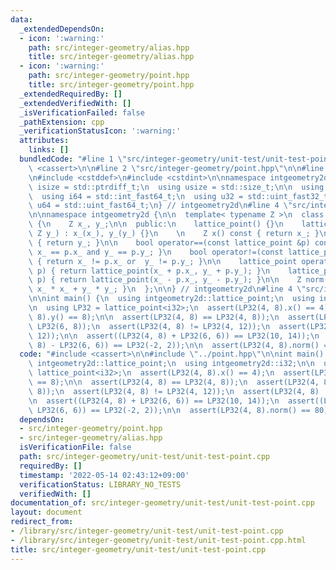 ```yaml
---
data:
  _extendedDependsOn:
  - icon: ':warning:'
    path: src/integer-geometry/alias.hpp
    title: src/integer-geometry/alias.hpp
  - icon: ':warning:'
    path: src/integer-geometry/point.hpp
    title: src/integer-geometry/point.hpp
  _extendedRequiredBy: []
  _extendedVerifiedWith: []
  _isVerificationFailed: false
  _pathExtension: cpp
  _verificationStatusIcon: ':warning:'
  attributes:
    links: []
  bundledCode: "#line 1 \"src/integer-geometry/unit-test/unit-test-point.cpp\"\n#include\
    \ <cassert>\n\n#line 2 \"src/integer-geometry/point.hpp\"\n\n#line 1 \"src/integer-geometry/alias.hpp\"\
    \n#include <cstddef>\n#include <cstdint>\n\nnamespace intgeometry2d {\n  using\
    \ isize = std::ptrdiff_t;\n  using usize = std::size_t;\n\n  using i32 = std::int_fast32_t;\n\
    \  using i64 = std::int_fast64_t;\n  using u32 = std::uint_fast32_t;\n  using\
    \ u64 = std::uint_fast64_t;\n} // intgeometry2d\n#line 4 \"src/integer-geometry/point.hpp\"\
    \n\nnamespace intgeometry2d {\n\n  template< typename Z >\n  class lattice_point\
    \ {\n    Z x_, y_;\n\n  public:\n    lattice_point() {}\n    lattice_point(Z x_,\
    \ Z y_) : x_(x_), y_(y_) {}\n    \n    Z x() const { return x_; }\n    Z y() const\
    \ { return y_; }\n\n    bool operator==(const lattice_point &p) const { return\
    \ x_ == p.x_ and y_ == p.y_; }\n    bool operator!=(const lattice_point &p) const\
    \ { return x_ != p.x_ or  y_ != p.y_; }\n\n    lattice_point operator+(lattice_point\
    \ p) { return lattice_point(x_ + p.x_, y_ + p.y_); }\n    lattice_point operator-(lattice_point\
    \ p) { return lattice_point(x_ - p.x_, y_ - p.y_); }\n\n    Z norm() const { return\
    \ x_ * x_ + y_ * y_; }\n  };\n\n} // intgeometry2d\n#line 4 \"src/integer-geometry/unit-test/unit-test-point.cpp\"\
    \n\nint main() {\n  using intgeometry2d::lattice_point;\n  using intgeometry2d::i32;\n\
    \n  using LP32 = lattice_point<i32>;\n  assert(LP32(4, 8).x() == 4);\n  assert(LP32(4,\
    \ 8).y() == 8);\n\n  assert(LP32(4, 8) == LP32(4, 8));\n  assert(LP32(4, 8) !=\
    \ LP32(6, 8));\n  assert(LP32(4, 8) != LP32(4, 12));\n  assert(LP32(4, 8) != LP32(7,\
    \ 12));\n\n  assert((LP32(4, 8) + LP32(6, 6)) == LP32(10, 14));\n  assert((LP32(4,\
    \ 8) - LP32(6, 6)) == LP32(-2, 2));\n\n  assert(LP32(4, 8).norm() == 80);\n}\n"
  code: "#include <cassert>\n\n#include \"../point.hpp\"\n\nint main() {\n  using\
    \ intgeometry2d::lattice_point;\n  using intgeometry2d::i32;\n\n  using LP32 =\
    \ lattice_point<i32>;\n  assert(LP32(4, 8).x() == 4);\n  assert(LP32(4, 8).y()\
    \ == 8);\n\n  assert(LP32(4, 8) == LP32(4, 8));\n  assert(LP32(4, 8) != LP32(6,\
    \ 8));\n  assert(LP32(4, 8) != LP32(4, 12));\n  assert(LP32(4, 8) != LP32(7, 12));\n\
    \n  assert((LP32(4, 8) + LP32(6, 6)) == LP32(10, 14));\n  assert((LP32(4, 8) -\
    \ LP32(6, 6)) == LP32(-2, 2));\n\n  assert(LP32(4, 8).norm() == 80);\n}\n"
  dependsOn:
  - src/integer-geometry/point.hpp
  - src/integer-geometry/alias.hpp
  isVerificationFile: false
  path: src/integer-geometry/unit-test/unit-test-point.cpp
  requiredBy: []
  timestamp: '2022-05-14 02:43:12+09:00'
  verificationStatus: LIBRARY_NO_TESTS
  verifiedWith: []
documentation_of: src/integer-geometry/unit-test/unit-test-point.cpp
layout: document
redirect_from:
- /library/src/integer-geometry/unit-test/unit-test-point.cpp
- /library/src/integer-geometry/unit-test/unit-test-point.cpp.html
title: src/integer-geometry/unit-test/unit-test-point.cpp
---
```

